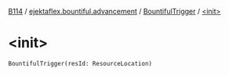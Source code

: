 [B114](../../index.md) / [ejektaflex.bountiful.advancement](../index.md) / [BountifulTrigger](index.md) / [&lt;init&gt;](./-init-.md)

# &lt;init&gt;

`BountifulTrigger(resId: ResourceLocation)`